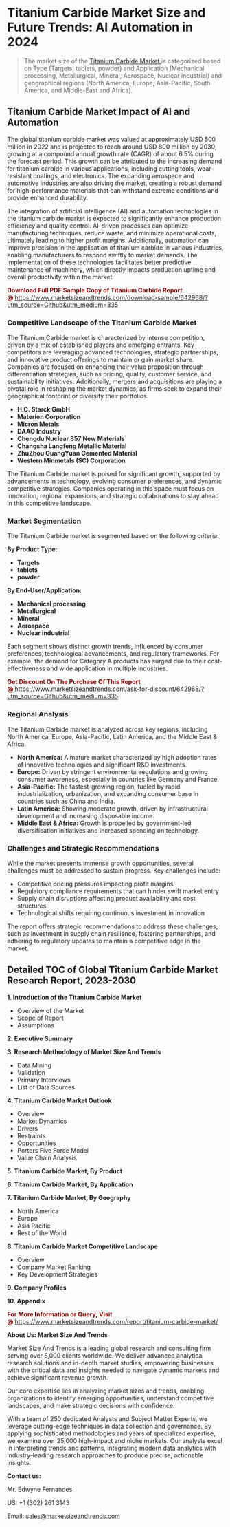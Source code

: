 <h1>Titanium Carbide Market Size and Future Trends: AI Automation in 2024</h1><blockquote><p>The market size of the <a href="https://www.marketsizeandtrends.com/download-sample/642968/?utm_source=Github&amp;utm_medium=335" target="_blank">Titanium Carbide Market </a>is categorized based on Type (Targets, tablets, powder) and Application (Mechanical processing, Metallurgical, Mineral, Aerospace, Nuclear industrial) and geographical regions (North America, Europe, Asia-Pacific, South America, and Middle-East and Africa).</p></blockquote><p><h2>Titanium Carbide Market Impact of AI and Automation</h2><p>The global titanium carbide market was valued at approximately USD 500 million in 2022 and is projected to reach around USD 800 million by 2030, growing at a compound annual growth rate (CAGR) of about 6.5% during the forecast period. This growth can be attributed to the increasing demand for titanium carbide in various applications, including cutting tools, wear-resistant coatings, and electronics. The expanding aerospace and automotive industries are also driving the market, creating a robust demand for high-performance materials that can withstand extreme conditions and provide enhanced durability.</p><p>The integration of artificial intelligence (AI) and automation technologies in the titanium carbide market is expected to significantly enhance production efficiency and quality control. AI-driven processes can optimize manufacturing techniques, reduce waste, and minimize operational costs, ultimately leading to higher profit margins. Additionally, automation can improve precision in the application of titanium carbide in various industries, enabling manufacturers to respond swiftly to market demands. The implementation of these technologies facilitates better predictive maintenance of machinery, which directly impacts production uptime and overall productivity within the market.</p></p><p><strong><span style="color: #800000;">Download Full PDF Sample Copy of Titanium Carbide Report @</span>&nbsp;</strong><a href="https://www.marketsizeandtrends.com/download-sample/642968/?utm_source=Github&amp;utm_medium=335">https://www.marketsizeandtrends.com/download-sample/642968/?utm_source=Github&amp;utm_medium=335</a></p><h3>Competitive Landscape of the Titanium Carbide Market</h3><p>The Titanium Carbide market is characterized by intense competition, driven by a mix of established players and emerging entrants. Key competitors are leveraging advanced technologies, strategic partnerships, and innovative product offerings to maintain or gain market share. Companies are focused on enhancing their value proposition through differentiation strategies, such as pricing, quality, customer service, and sustainability initiatives. Additionally, mergers and acquisitions are playing a pivotal role in reshaping the market dynamics, as firms seek to expand their geographical footprint or diversify their portfolios.</p><p><strong><p><ul><li>H.C. Starck GmbH </li><li> Materion Corporation </li><li> Micron Metals </li><li> DAAO Industry </li><li> Chengdu Nuclear 857 New Materials </li><li> Changsha Langfeng Metallic Material </li><li> ZhuZhou GuangYuan Cemented Material </li><li> Western Minmetals (SC) Corporation</p></li></ul></p></strong></p><p>The Titanium Carbide market is poised for significant growth, supported by advancements in technology, evolving consumer preferences, and dynamic competitive strategies. Companies operating in this space must focus on innovation, regional expansions, and strategic collaborations to stay ahead in this competitive landscape.</p><h3>Market Segmentation</h3><p>The Titanium Carbide market is segmented based on the following criteria:</p><p><strong>By Product Type:</strong></p><p><strong><p><ul><li>Targets </li><li> tablets </li><li> powder</p></li></ul></p></strong></p><p><strong>By End-User/Application:</strong></p><p><strong><p><ul><li>Mechanical processing </li><li> Metallurgical </li><li> Mineral </li><li> Aerospace </li><li> Nuclear industrial</p></li></ul></p></strong></p><p>Each segment shows distinct growth trends, influenced by consumer preferences, technological advancements, and regulatory frameworks. For example, the demand for Category A products has surged due to their cost-effectiveness and wide application in multiple industries.</p><p><strong><span style="color: #800000;">Get Discount On The Purchase Of This Report @&nbsp;</span></strong><a href="https://www.marketsizeandtrends.com/ask-for-discount/642968/?utm_source=Github&amp;utm_medium=335">https://www.marketsizeandtrends.com/ask-for-discount/642968/?utm_source=Github&amp;utm_medium=335</a></p><h3>Regional Analysis</h3><p>The Titanium Carbide market is analyzed across key regions, including North America, Europe, Asia-Pacific, Latin America, and the Middle East &amp; Africa.</p><ul><li><strong>North America:</strong> A mature market characterized by high adoption rates of innovative technologies and significant R&amp;D investments.</li><li><strong>Europe:</strong> Driven by stringent environmental regulations and growing consumer awareness, especially in countries like Germany and France.</li><li><strong>Asia-Pacific:</strong> The fastest-growing region, fueled by rapid industrialization, urbanization, and expanding consumer base in countries such as China and India.</li><li><strong>Latin America:</strong> Showing moderate growth, driven by infrastructural development and increasing disposable income.</li><li><strong>Middle East &amp; Africa:</strong> Growth is propelled by government-led diversification initiatives and increased spending on technology.</li></ul><h3>Challenges and Strategic Recommendations</h3><p>While the market presents immense growth opportunities, several challenges must be addressed to sustain progress. Key challenges include:</p><ul><li>Competitive pricing pressures impacting profit margins</li><li>Regulatory compliance requirements that can hinder swift market entry</li><li>Supply chain disruptions affecting product availability and cost structures</li><li>Technological shifts requiring continuous investment in innovation</li></ul><p>The report offers strategic recommendations to address these challenges, such as investment in supply chain resilience, fostering partnerships, and adhering to regulatory updates to maintain a competitive edge in the market.</p><h2>Detailed TOC of Global Titanium Carbide Market Research Report, 2023-2030</h2><p><strong>1. Introduction of the Titanium Carbide Market</strong></p><ul><li>Overview of the Market</li><li>Scope of Report</li><li>Assumptions&nbsp;</li></ul><p><strong>2. Executive Summary</strong></p><p><strong>3. Research Methodology of <strong>Market Size And Trends</strong></strong></p><ul><li>Data Mining</li><li>Validation</li><li>Primary Interviews</li><li>List of Data Sources&nbsp;</li></ul><p><strong>4. Titanium Carbide Market Outlook</strong></p><ul><li>Overview</li><li>Market Dynamics</li><li>Drivers</li><li>Restraints</li><li>Opportunities</li><li>Porters Five Force Model</li><li>Value Chain Analysis&nbsp;</li></ul><p><strong>5. Titanium Carbide Market, By Product</strong></p><p><strong>6. Titanium Carbide Market, By Application</strong></p><p><strong>7. Titanium Carbide Market, By Geography</strong></p><ul><li>North America</li><li>Europe</li><li>Asia Pacific</li><li>Rest of the World&nbsp;</li></ul><p><strong>8. Titanium Carbide Market Competitive Landscape</strong></p><ul><li>Overview</li><li>Company Market Ranking</li><li>Key Development Strategies&nbsp;</li></ul><p><strong>9. Company Profiles</strong></p><p><strong>10. Appendix</strong></p><p><strong><span style="color: #800000;">For More Information or Query, Visit @&nbsp;</span></strong><a href="https://www.marketsizeandtrends.com/report/titanium-carbide-market/">https://www.marketsizeandtrends.com/report/titanium-carbide-market/</a></p><p></p><p><strong>About Us:&nbsp;Market Size And Trends</strong></p><p>Market Size And Trends&nbsp;is a leading global research and consulting firm serving over 5,000 clients worldwide. We deliver advanced analytical research solutions and in-depth market studies, empowering businesses with the critical data and insights needed to navigate dynamic markets and achieve significant revenue growth.</p><p>Our core expertise lies in analyzing market sizes and trends, enabling organizations to identify emerging opportunities, understand competitive landscapes, and make strategic decisions with confidence.</p><p>With a team of 250 dedicated Analysts and Subject Matter Experts, we leverage cutting-edge techniques in data collection and governance. By applying sophisticated methodologies and years of specialized expertise, we examine over 25,000 high-impact and niche markets. Our analysts excel in interpreting trends and patterns, integrating modern data analytics with industry-leading research approaches to produce precise, actionable insights.</p><p><strong>Contact us:</strong></p><p>Mr. Edwyne Fernandes</p><p>US: +1 (302) 261 3143</p><p>Email: <a href="mailto:sales@marketsizeandtrends.com">sales@marketsizeandtrends.com</a>&nbsp;</p>
